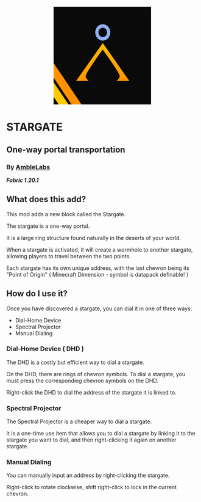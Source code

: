 <p align="center"><img src="https://github.com/amblelabs/stargate/blob/main/src/main/resources/assets/stargate/icon.png?raw=true" width="256" height="256" alt="Stargate Logo"></p>

# STARGATE
## One-way portal transportation
### By [AmbleLabs](https://github.com/amblelabs/)
***Fabric 1.20.1***

## What does this add?

This mod adds a new block called the Stargate.

The stargate is a one-way portal. 

It is a large ring structure found naturally in the deserts of your world.

When a stargate is activated, it will create a wormhole to another stargate, allowing players to travel between the two points.

Each stargate has its own unique address, with the last chevron being its "Point of Origin" ( Minecraft Dimension - symbol is datapack definable! )

## How do I use it?

Once you have discovered a stargate, you can dial it in one of three ways:

- Dial-Home Device
- Spectral Projector
- Manual Dialing

### Dial-Home Device ( DHD )

The DHD is a costly but efficient way to dial a stargate.

On the DHD, there are rings of chevron symbols. To dial a stargate, you must press the corresponding chevron symbols on the DHD.

Right-click the DHD to dial the address of the stargate it is linked to.

### Spectral Projector

The Spectral Projector is a cheaper way to dial a stargate.

It is a one-time use item that allows you to dial a stargate by linking it to the stargate you want to dial, and then right-clicking it again on another stargate.

### Manual Dialing

You can manually input an address by right-clicking the stargate.

Right-click to rotate clockwise, shift right-click to lock in the current chevron.

